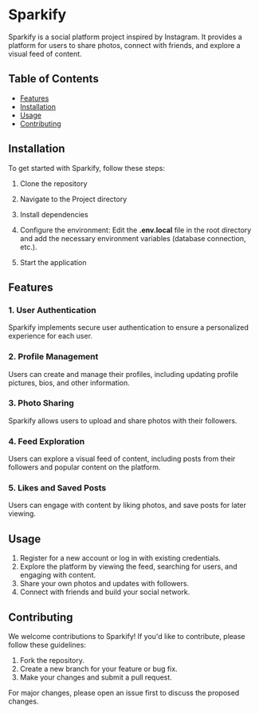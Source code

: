 # Sparkify

Sparkify is a social platform project inspired by Instagram. It provides a platform for users to share photos, connect with friends, and explore a visual feed of content.
## Table of Contents

- [Features](#features)
- [Installation](#installation)
- [Usage](#usage)
- [Contributing](#contributing)

## Installation

To get started with Sparkify, follow these steps:

1. Clone the repository
   
2. Navigate to the Project directory

3. Install dependencies

4. Configure the environment:
Edit the **.env.local** file in the root directory and add the necessary environment variables (database connection, etc.).

5. Start the application

## Features

### 1. User Authentication
Sparkify implements secure user authentication to ensure a personalized experience for each user.

### 2. Profile Management
Users can create and manage their profiles, including updating profile pictures, bios, and other information.

### 3. Photo Sharing
Sparkify allows users to upload and share photos with their followers.

### 4. Feed Exploration
Users can explore a visual feed of content, including posts from their followers and popular content on the platform.

### 5. Likes and Saved Posts
Users can engage with content by liking photos, and save posts for later viewing.


## Usage
1. Register for a new account or log in with existing credentials.
2. Explore the platform by viewing the feed, searching for users, and engaging with content.
3. Share your own photos and updates with followers.
4. Connect with friends and build your social network.


## Contributing

We welcome contributions to Sparkify! If you'd like to contribute, please follow these guidelines:

1. Fork the repository.
2. Create a new branch for your feature or bug fix.
3. Make your changes and submit a pull request.

For major changes, please open an issue first to discuss the proposed changes.
